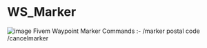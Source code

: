 # WS_Marker
![image](https://github.com/WOLFALEN/WS_Marker/assets/123537406/b0e55b50-abde-46f3-a08d-3873c7d2cb67)
Fivem Waypoint Marker
Commands :- 
/marker postal code
/cancelmarker
